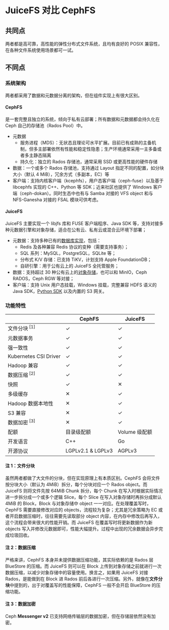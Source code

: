# JuiceFS 对比 CephFS

## 共同点

两者都是高可靠，高性能的弹性分布式文件系统，且均有良好的 POSIX 兼容性，在各种文件系统使用场景都可一试。

## 不同点

### 系统架构

两者都采用了数据和元数据分离的架构，但在组件实现上有很大区别。

#### CephFS

是一套完整且独立的系统，倾向于私有云部署；所有数据和元数据都会持久化在 Ceph 自己的存储池（Rados Pool）中。

- 元数据
  - 服务进程（MDS）：无状态且理论可水平扩展。目前已有成熟的主备机制，但多主部署依然有性能和稳定性隐患；生产环境通常采用一主多备或者多主静态隔离
  - 持久化：独立的 Rados 存储池，通常采用 SSD 或更高性能的硬件存储
- 数据：一个或多个 Rados 存储池，支持通过 Layout 指定不同的配置，如分块大小（默认 4 MiB），冗余方式（多副本，EC）等
- 客户端：支持内核客户端（kcephfs），用户态客户端（ceph-fuse）以及基于 libcephfs 实现的 C++、Python 等 SDK；近来社区也提供了 Windows 客户端（ceph-dokan）。同时生态中也有与 Samba 对接的 VFS object 和与 NFS-Ganesha 对接的 FSAL 模块可供考虑。

#### JuiceFS

JuiceFS 主要实现一个 libjfs 库和 FUSE 客户端程序、Java SDK 等，支持对接多种元数据引擎和对象存储，适合在公有云、私有云或混合云环境下部署；

- 元数据：支持多种已有的[数据库实现](../databases_for_metadata.md)，包括：
  - Redis 及各种兼容 Redis 协议的变种（需要支持事务）；
  - SQL 系列：MySQL，PostgreSQL，SQLite 等；
  - 分布式 K/V 存储：已支持 TiKV，计划支持 Apple FoundationDB；
  - 自研引擎：用于公有云上的 JuiceFS 全托管服务；
- 数据：支持超过 30 种公有云上的[对象存储](../how_to_setup_object_storage.md)，也可以和 MinIO，Ceph RADOS，Ceph RGW 等对接；
- 客户端：支持 Unix 用户态挂载，Windows 挂载，完整兼容 HDFS 语义的 Java SDK，[Python SDK](https://github.com/megvii-research/juicefs-python) 以及内置的 S3 网关。

### 功能特性

|                         | CephFS            | JuiceFS       |
| ----------------------- | ----------        | ------------- |
| 文件分块<sup> [1]</sup> | ✓                 | ✓             |
| 元数据事务              | ✓                 | ✓             |
| 强一致性                | ✓                 | ✓             |
| Kubernetes CSI Driver   | ✓                 | ✓             |
| Hadoop 兼容             | ✓                 | ✓             |
| 数据压缩<sup> [2]</sup> | ✓                 | ✓             |
| 快照                    | ✓                 | ✕             |
| 多级缓存                | ✕                 | ✓             |
| Hadoop 数据本地性       | ✕                 | ✓             |
| S3 兼容                 | ✕                 | ✓             |
| 数据加密<sup> [3]</sup> | ✕                 | ✓             |
| 配额                    | 目录级配额        | Volume 级配额 |
| 开发语言                | C++               | Go            |
| 开源协议                | LGPLv2.1 & LGPLv3 | AGPLv3        |

#### 注 1：文件分块

虽然两者都做了大文件的分块，但在实现原理上有本质区别。CephFS 会将文件按分块大小（默认为 4MiB）拆分，每个分块对应一个 Rados object。而 JuiceFS 则将文件先按 64MiB Chunk 拆分，每个 Chunk 在写入时根据实际情况进一步拆分成一个或多个逻辑 Slice，每个 Slice 在写入对象存储时再拆分成默认 4MiB 的 Block，Block 与对象存储中 object 一一对应。在处理覆盖写时，CephFS 需要直接修改对应的 objects，流程较为复杂；尤其是冗余策略为 EC 或者开启数据压缩时，往往需要先读取部分 object 内容，在内存中修改后再写入，这个流程会带来很大的性能开销。而 JuiceFS 在覆盖写时将更新数据作为新 objects 写入并修改元数据即可，性能大幅提升。过程中出现的冗余数据会异步完成垃圾回收。

#### 注 2：数据压缩

严格来讲，CephFS 本身并未提供数据压缩功能，其实际依赖的是 Rados 层 BlueStore 的压缩。而 JuiceFS 则可以在 Block 上传到对象存储之前就进行一次数据压缩，以减少对象存储中的容量使用。换言之，如果用 JuiceFS 对接 Rados，是能做到在 Block 进 Rados 前后各进行一次压缩。另外，就像在**文件分块**中提到的，出于对覆盖写的性能保障，CephFS 一般不会开启 BlueStore 的压缩功能。

#### 注 3：数据加密

Ceph **Messenger v2** 已支持网络传输层的数据加密，但在存储层依然没有加密。
